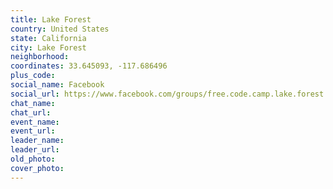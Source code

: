 ```yaml
---
title: Lake Forest
country: United States
state: California
city: Lake Forest
neighborhood: 
coordinates: 33.645093, -117.686496
plus_code:
social_name: Facebook
social_url: https://www.facebook.com/groups/free.code.camp.lake.forest.ca
chat_name:
chat_url:
event_name:
event_url:
leader_name:
leader_url:
old_photo: 
cover_photo:
---
```

